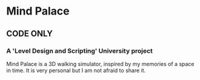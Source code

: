 # Mind Palace
## CODE ONLY
### A 'Level Design and Scripting' University project
Mind Palace is a 3D walking simulator, inspired by my memories of a space in time. It is very personal but I am not afraid to share it.
